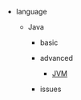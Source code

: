 
* language

    * Java
    
        * basic
            
        * advanced

            * [JVM](/language/java/jvm.md)
                
        * issues